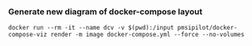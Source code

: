 ### Generate new diagram of docker-compose layout
```
docker run --rm -it --name dcv -v $(pwd):/input pmsipilot/docker-compose-viz render -m image docker-compose.yml --force --no-volumes
```

